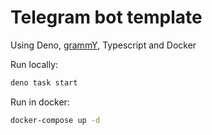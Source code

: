 # Telegram bot template

Using Deno, [grammY][0], Typescript and Docker

Run locally:
```bash
deno task start
```

Run in docker:
```bash
docker-compose up -d
```

[0]: https://github.com/grammyjs/grammY